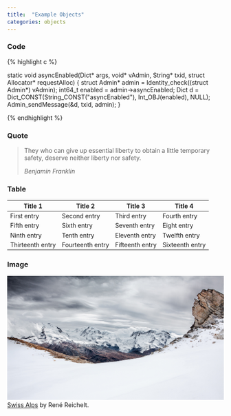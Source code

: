 ```yaml
---
title:  "Example Objects"
categories: objects
---
```


### Code

{% highlight c %}

static void asyncEnabled(Dict* args, void* vAdmin, String* txid, struct Allocator* requestAlloc)
{
    struct Admin* admin = Identity_check((struct Admin*) vAdmin);
    int64_t enabled = admin->asyncEnabled;
    Dict d = Dict_CONST(String_CONST("asyncEnabled"), Int_OBJ(enabled), NULL);
    Admin_sendMessage(&d, txid, admin);
}

{% endhighlight %}


### Quote

> They who can give up essential liberty to obtain a little temporary safety, deserve neither liberty nor safety.
> 
> _Benjamin Franklin_

### Table

| Title 1          | Title 2          | Title 3         | Title 4         |
|------------------|------------------|-----------------|-----------------|
| First entry      | Second entry     | Third entry     | Fourth entry    |
| Fifth entry      | Sixth entry      | Seventh entry   | Eight entry     |
| Ninth entry      | Tenth entry      | Eleventh entry  | Twelfth entry   |
| Thirteenth entry | Fourteenth entry | Fifteenth entry | Sixteenth entry |

### Image

![Swiss Alps](../assets/swiss-alps.jpg)
[Swiss Alps](https://unsplash.com/photos/u0DmxB76uF4) by René Reichelt.

